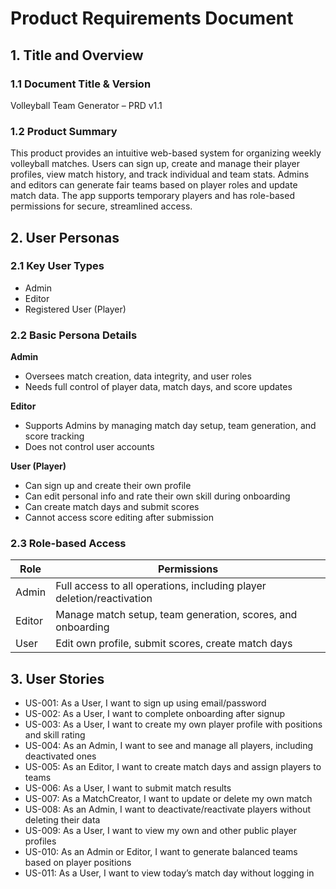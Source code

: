 # Product Requirements Document

## 1. Title and Overview

### 1.1 Document Title & Version
Volleyball Team Generator – PRD v1.1

### 1.2 Product Summary
This product provides an intuitive web-based system for organizing weekly volleyball matches. Users can sign up, create and manage their player profiles, view match history, and track individual and team stats. Admins and editors can generate fair teams based on player roles and update match data. The app supports temporary players and has role-based permissions for secure, streamlined access.

## 2. User Personas

### 2.1 Key User Types
- Admin
- Editor
- Registered User (Player)

### 2.2 Basic Persona Details

**Admin**
- Oversees match creation, data integrity, and user roles
- Needs full control of player data, match days, and score updates

**Editor**
- Supports Admins by managing match day setup, team generation, and score tracking
- Does not control user accounts

**User (Player)**
- Can sign up and create their own profile
- Can edit personal info and rate their own skill during onboarding
- Can create match days and submit scores
- Cannot access score editing after submission

### 2.3 Role-based Access

| Role   | Permissions |
|--------|-------------|
| Admin  | Full access to all operations, including player deletion/reactivation |
| Editor | Manage match setup, team generation, scores, and onboarding |
| User   | Edit own profile, submit scores, create match days |

## 3. User Stories

- US-001: As a User, I want to sign up using email/password
- US-002: As a User, I want to complete onboarding after signup
- US-003: As a User, I want to create my own player profile with positions and skill rating
- US-004: As an Admin, I want to see and manage all players, including deactivated ones
- US-005: As an Editor, I want to create match days and assign players to teams
- US-006: As a User, I want to submit match results
- US-007: As a MatchCreator, I want to update or delete my own match
- US-008: As an Admin, I want to deactivate/reactivate players without deleting their data
- US-009: As a User, I want to view my own and other public player profiles
- US-010: As an Admin or Editor, I want to generate balanced teams based on player positions
- US-011: As a User, I want to view today’s match day without logging in
